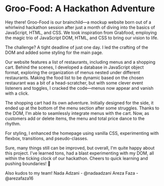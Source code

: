 # Groo-Food: A Hackathon Adventure

Hey there! Groo-Food is our brainchild—a mockup website born out of a whirlwind hackathon session after just a month of diving into the basics of JavaScript, HTML, and CSS. We took inspiration from Grabfood, employing the magic trio of JavaScript DOM, HTML, and CSS to bring our vision to life.

The challenge? A tight deadline of just one day. I led the crafting of the DOM and added some styling for the main page.

Our website features a list of restaurants, including menus and a shopping cart. 
Behind the scenes, I developed a database in JavaScript object format, exploring the organization of menus nested under different restaurants. Making the food list to be dynamic based on the chosen restaurant was a bit of a head-scratcher, but with some clever event listeners and toggles, I cracked the code—menus now appear and vanish with a click.

The shopping cart had its own adventure. Initially designed for the side, it ended up at the bottom of the menu section after some struggles. Thanks to the DOM, I'm able to seamlessly integrate menus with the cart. Now, as customers add or delete items, the menu and total price dance to the rhythm.

For styling, I enhanced the homepage using vanilla CSS, experimenting with flexbox, transitions, and pseudo-classes.

Sure, many things still can be improved, but overall, I'm quite happy about this project. I've learned tons, had a blast experimenting with my DOM, all within the ticking clock of our hackathon. Cheers to quick learning and pushing boundaries! 🚀

Also kudos to my team!
Nada Adzani - @nadaadzani
Areza Faza - @arezafaza16
